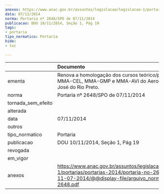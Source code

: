 ```yaml
---
anexos: https://www.anac.gov.br/assuntos/legislacao/legislacao-1/portarias/portarias-2014/portaria-no-2648-spo-de-11-07-2014/@@display-file/arquivo_norma/PA2014-2648.pdf
data: 07/11/2014
norma: Portaria nº 2648/SPO de 07/11/2014
publicacao: DOU 10/11/2014, Seção 1, Pág 19
tags:
- portaria
tipo_normatico: Portaria
hide: 
- toc 
 
---
```


|                    | Documento                                                                                                                                                         |
|:-------------------|:------------------------------------------------------------------------------------------------------------------------------------------------------------------|
| ementa             | Renova a homologação dos cursos teórico/prático de MMA-CEL, MMA-GMP e MMA-AVI do Aeroclube de São José do Rio Preto.                                              |
| norma              | Portaria nº 2648/SPO de 07/11/2014                                                                                                                                |
| tornada_sem_efeito |                                                                                                                                                                   |
| alterada           |                                                                                                                                                                   |
| data               | 07/11/2014                                                                                                                                                        |
| outros             |                                                                                                                                                                   |
| tipo_normatico     | Portaria                                                                                                                                                          |
| publicacao         | DOU 10/11/2014, Seção 1, Pág 19                                                                                                                                   |
| revogada           |                                                                                                                                                                   |
| em_vigor           |                                                                                                                                                                   |
| anexos             | https://www.anac.gov.br/assuntos/legislacao/legislacao-1/portarias/portarias-2014/portaria-no-2648-spo-de-11-07-2014/@@display-file/arquivo_norma/PA2014-2648.pdf |